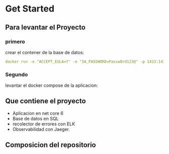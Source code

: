 # Get Started

## Para levantar el Proyecto

### primero

crear el contener de la base de datos:

```yaml
docker run -e "ACCEPT_EULA=Y" -e "SA_PASSWORD=Passw0rd123@" -p 1433:1433 -d --network bridge --name sqldb mcr.microsoft.com/mssql/server
```

### Segundo
levantar el docker compose de la aplicacion:


## Que contiene el proyecto

* Aplicacion en net core 6
* Base de datos en SQL
* recolector de errores con ELK
* Observabilidad con Jaeger.

## Composicion del repositorio